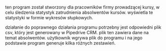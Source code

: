 ten program został stworzony dla pracowników firmy prowadzącej kursy, w celu śledzenia statystyk zatrudnienia absolwentów kursów. wyświetla te statystyki w formie wykresów słupkowych.

działanie
do poprawnego działania programu potrzebny jest odpowiedni plik csv, który jest generowany w Pipedrive CRM. plik ten zawiera dane na temat absolwentów.
użytkownik wgrywa plik do programu i na jego podstawie program generuje kilka różnych zestawień.

